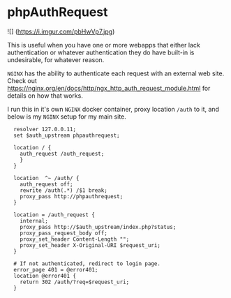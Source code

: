 # phpAuthRequest

![] (https://i.imgur.com/pbHwVp7.jpg)

This is useful when you have one or more webapps that either lack authentication or whatever authentication they do have built-in is undesirable, for whatever reason.

`NGINX` has the ability to authenticate each request with an external web site. Check out https://nginx.org/en/docs/http/ngx_http_auth_request_module.html for details on how that works.

I run this in it's own `NGINX` docker container, proxy location `/auth` to it, and below is my `NGINX` setup for my main site.

```
  resolver 127.0.0.11;
  set $auth_upstream phpauthrequest;

  location / {
    auth_request /auth_request;
    }
  }

  location  ^~ /auth/ {
    auth_request off;
    rewrite /auth(.*) /$1 break;
    proxy_pass http://phpauthrequest;
  }

  location = /auth_request {
    internal;
    proxy_pass http://$auth_upstream/index.php?status;
    proxy_pass_request_body off;
    proxy_set_header Content-Length "";
    proxy_set_header X-Original-URI $request_uri;
  }

  # If not authenticated, redirect to login page.
  error_page 401 = @error401;
  location @error401 {
    return 302 /auth/?req=$request_uri;
  }
```
